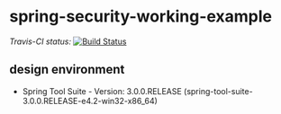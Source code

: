 spring-security-working-example
===============================
*Travis-CI status:* [![Build Status](https://secure.travis-ci.org/jihao/spring-security-working-example.png)](http://travis-ci.org/jihao/spring-security-working-example)


## design environment
* Spring Tool Suite - Version: 3.0.0.RELEASE (spring-tool-suite-3.0.0.RELEASE-e4.2-win32-x86_64)


